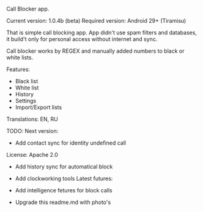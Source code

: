 Call Blocker app.

Current version: 1.0.4b (beta)
Required version: Android 29+ (Tiramisu)

That is simple call blocking app.
App didn't use spam filters and databases, it build't only for personal access without internet and sync.

Call blocker works by REGEX and manually added numbers to black or white lists.

Features:
- Black list
- White list
- History
- Settings
- Import/Export lists

Translations: EN, RU

TODO:
Next version:
- Add contact sync for identity undefined call

License: Apache 2.0
- Add history sync for automatical block
- Add clockworking tools
Latest futures:
- Add intelligence fetures for block calls
  
- Upgrade this readme.md with photo's
